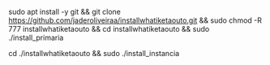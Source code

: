 sudo apt install -y git && git clone https://github.com/jaderoliveiraa/installwhatiketaouto.git && sudo chmod -R 777 installwhatiketaouto && cd installwhatiketaouto && sudo ./install_primaria

cd ./installwhatiketaouto && sudo ./install_instancia